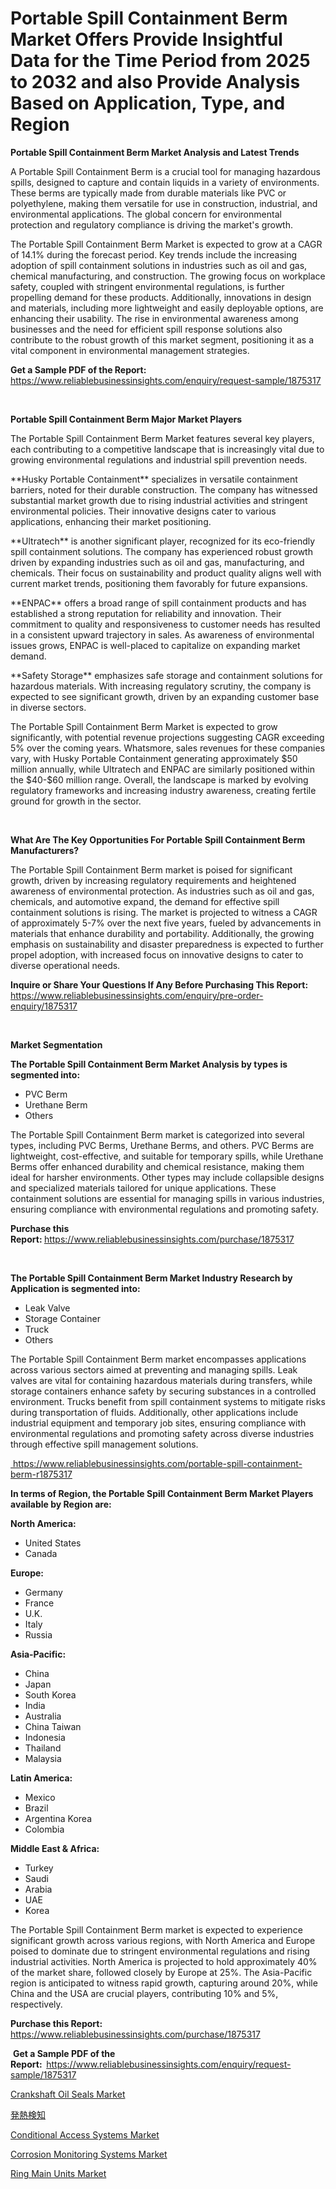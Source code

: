<p><h1>Portable Spill Containment Berm Market Offers Provide Insightful Data for the Time Period from 2025 to 2032 and also Provide Analysis Based on Application, Type, and Region</h1></p><p><strong>Portable Spill Containment Berm Market Analysis and Latest Trends</strong></p>
<p><p>A Portable Spill Containment Berm is a crucial tool for managing hazardous spills, designed to capture and contain liquids in a variety of environments. These berms are typically made from durable materials like PVC or polyethylene, making them versatile for use in construction, industrial, and environmental applications. The global concern for environmental protection and regulatory compliance is driving the market's growth.</p><p>The Portable Spill Containment Berm Market is expected to grow at a CAGR of 14.1% during the forecast period. Key trends include the increasing adoption of spill containment solutions in industries such as oil and gas, chemical manufacturing, and construction. The growing focus on workplace safety, coupled with stringent environmental regulations, is further propelling demand for these products. Additionally, innovations in design and materials, including more lightweight and easily deployable options, are enhancing their usability. The rise in environmental awareness among businesses and the need for efficient spill response solutions also contribute to the robust growth of this market segment, positioning it as a vital component in environmental management strategies.</p></p>
<p><strong>Get a Sample PDF of the Report:&nbsp;</strong> <a href="https://www.reliablebusinessinsights.com/enquiry/request-sample/1875317?utm_campaign=101&utm_medium=2&utm_source=Github&utm_content=ia&utm_term=11042025&utm_id=portable-spill-containment-berm">https://www.reliablebusinessinsights.com/enquiry/request-sample/1875317</a></p>
<p>&nbsp;</p>
<p><strong>Portable Spill Containment Berm Major Market Players</strong></p>
<p><p>The Portable Spill Containment Berm Market features several key players, each contributing to a competitive landscape that is increasingly vital due to growing environmental regulations and industrial spill prevention needs. </p><p>**Husky Portable Containment** specializes in versatile containment barriers, noted for their durable construction. The company has witnessed substantial market growth due to rising industrial activities and stringent environmental policies. Their innovative designs cater to various applications, enhancing their market positioning.</p><p>**Ultratech** is another significant player, recognized for its eco-friendly spill containment solutions. The company has experienced robust growth driven by expanding industries such as oil and gas, manufacturing, and chemicals. Their focus on sustainability and product quality aligns well with current market trends, positioning them favorably for future expansions. </p><p>**ENPAC** offers a broad range of spill containment products and has established a strong reputation for reliability and innovation. Their commitment to quality and responsiveness to customer needs has resulted in a consistent upward trajectory in sales. As awareness of environmental issues grows, ENPAC is well-placed to capitalize on expanding market demand.</p><p>**Safety Storage** emphasizes safe storage and containment solutions for hazardous materials. With increasing regulatory scrutiny, the company is expected to see significant growth, driven by an expanding customer base in diverse sectors.</p><p>The Portable Spill Containment Berm Market is expected to grow significantly, with potential revenue projections suggesting CAGR exceeding 5% over the coming years. Whatsmore, sales revenues for these companies vary, with Husky Portable Containment generating approximately $50 million annually, while Ultratech and ENPAC are similarly positioned within the $40-$60 million range. Overall, the landscape is marked by evolving regulatory frameworks and increasing industry awareness, creating fertile ground for growth in the sector.</p></p>
<p>&nbsp;</p>
<p><strong>What Are The Key Opportunities For Portable Spill Containment Berm Manufacturers?</strong></p>
<p><p>The Portable Spill Containment Berm market is poised for significant growth, driven by increasing regulatory requirements and heightened awareness of environmental protection. As industries such as oil and gas, chemicals, and automotive expand, the demand for effective spill containment solutions is rising. The market is projected to witness a CAGR of approximately 5-7% over the next five years, fueled by advancements in materials that enhance durability and portability. Additionally, the growing emphasis on sustainability and disaster preparedness is expected to further propel adoption, with increased focus on innovative designs to cater to diverse operational needs.</p></p>
<p><strong>Inquire or Share Your Questions If Any Before Purchasing This Report:</strong> <a href="https://www.reliablebusinessinsights.com/enquiry/pre-order-enquiry/1875317?utm_campaign=101&utm_medium=2&utm_source=Github&utm_content=ia&utm_term=11042025&utm_id=portable-spill-containment-berm">https://www.reliablebusinessinsights.com/enquiry/pre-order-enquiry/1875317</a></p>
<p>&nbsp;</p>
<p><strong>Market Segmentation</strong></p>
<p><strong>The Portable Spill Containment Berm Market Analysis by types is segmented into:</strong></p>
<p><ul><li>PVC Berm</li><li>Urethane Berm</li><li>Others</li></ul></p>
<p><p>The Portable Spill Containment Berm market is categorized into several types, including PVC Berms, Urethane Berms, and others. PVC Berms are lightweight, cost-effective, and suitable for temporary spills, while Urethane Berms offer enhanced durability and chemical resistance, making them ideal for harsher environments. Other types may include collapsible designs and specialized materials tailored for unique applications. These containment solutions are essential for managing spills in various industries, ensuring compliance with environmental regulations and promoting safety.</p></p>
<p><strong>Purchase this Report:&nbsp;</strong><a href="https://www.reliablebusinessinsights.com/purchase/1875317?utm_campaign=101&utm_medium=2&utm_source=Github&utm_content=ia&utm_term=11042025&utm_id=portable-spill-containment-berm">https://www.reliablebusinessinsights.com/purchase/1875317</a></p>
<p>&nbsp;</p>
<p><strong>The Portable Spill Containment Berm Market Industry Research by Application is segmented into:</strong></p>
<p><ul><li>Leak Valve</li><li>Storage Container</li><li>Truck</li><li>Others</li></ul></p>
<p><p>The Portable Spill Containment Berm market encompasses applications across various sectors aimed at preventing and managing spills. Leak valves are vital for containing hazardous materials during transfers, while storage containers enhance safety by securing substances in a controlled environment. Trucks benefit from spill containment systems to mitigate risks during transportation of fluids. Additionally, other applications include industrial equipment and temporary job sites, ensuring compliance with environmental regulations and promoting safety across diverse industries through effective spill management solutions.</p></p>
<p><a href="https://www.reliablebusinessinsights.com/portable-spill-containment-berm-r1875317?utm_campaign=101&utm_medium=2&utm_source=Github&utm_content=ia&utm_term=11042025&utm_id=portable-spill-containment-berm">&nbsp;https://www.reliablebusinessinsights.com/portable-spill-containment-berm-r1875317</a></p>
<p><strong>In terms of Region, the Portable Spill Containment Berm Market Players available by Region are:</strong></p>
<p>
    <p> <strong> North America: </strong>
        <ul>
            <li>United States</li>
            <li>Canada</li>
        </ul>
        </p> 
    <p> <strong> Europe: </strong>
        <ul>
            <li>Germany</li>
            <li>France</li>
            <li>U.K.</li>
            <li>Italy</li>
            <li>Russia</li>
        </ul>
        </p> 
    <p> <strong> Asia-Pacific: </strong>
        <ul>
            <li>China</li>
            <li>Japan</li>
            <li>South Korea</li>
            <li>India</li>
            <li>Australia</li>
            <li>China Taiwan</li>
            <li>Indonesia</li>
            <li>Thailand</li>
            <li>Malaysia</li>
        </ul>
        </p> 
    <p> <strong> Latin America: </strong>
        <ul>
            <li>Mexico</li>
            <li>Brazil</li>
            <li>Argentina Korea</li>
            <li>Colombia</li>
        </ul>
        </p> 
    <p> <strong> Middle East & Africa: </strong>
        <ul>
            <li>Turkey</li>
            <li>Saudi</li>
            <li>Arabia</li>
            <li>UAE</li>
            <li>Korea</li>
        </ul>
    </p>
    </p>
<p><p>The Portable Spill Containment Berm market is expected to experience significant growth across various regions, with North America and Europe poised to dominate due to stringent environmental regulations and rising industrial activities. North America is projected to hold approximately 40% of the market share, followed closely by Europe at 25%. The Asia-Pacific region is anticipated to witness rapid growth, capturing around 20%, while China and the USA are crucial players, contributing 10% and 5%, respectively.</p></p>
<p><strong>Purchase this Report: </strong><a href="https://www.reliablebusinessinsights.com/purchase/1875317?utm_campaign=101&utm_medium=2&utm_source=Github&utm_content=ia&utm_term=11042025&utm_id=portable-spill-containment-berm">https://www.reliablebusinessinsights.com/purchase/1875317</a></p>
<p>&nbsp;<strong>Get a Sample PDF of the Report:&nbsp;&nbsp;</strong><a href="https://www.reliablebusinessinsights.com/enquiry/request-sample/1875317?utm_campaign=101&utm_medium=2&utm_source=Github&utm_content=ia&utm_term=11042025&utm_id=portable-spill-containment-berm">https://www.reliablebusinessinsights.com/enquiry/request-sample/1875317</a></p>
<p><strong></strong></p>
<p><p><a href="https://github.com/laingragle95/Market-Research-Report-List-1/blob/main/crankshaft-oil-seals-market.md?utm_campaign=101&utm_medium=2&utm_source=Github&utm_content=ia&utm_term=11042025&utm_id=portable-spill-containment-berm">Crankshaft Oil Seals Market</a></p><p><a href="https://github.com/lababdou/Market-Research-Report-List-7/blob/main/415981054822.md?utm_campaign=101&utm_medium=2&utm_source=Github&utm_content=ia&utm_term=11042025&utm_id=portable-spill-containment-berm">発熱検知</a></p><p><a href="https://github.com/rakowpleetj1/Market-Research-Report-List-1/blob/main/conditional-access-systems-market.md?utm_campaign=101&utm_medium=2&utm_source=Github&utm_content=ia&utm_term=11042025&utm_id=portable-spill-containment-berm">Conditional Access Systems Market</a></p><p><a href="https://github.com/buenayankobl/Market-Research-Report-List-1/blob/main/corrosion-monitoring-systems-market.md?utm_campaign=101&utm_medium=2&utm_source=Github&utm_content=ia&utm_term=11042025&utm_id=portable-spill-containment-berm">Corrosion Monitoring Systems Market</a></p><p><a href="https://github.com/mcveathuane2/Market-Research-Report-List-1/blob/main/ring-main-units-market.md?utm_campaign=101&utm_medium=2&utm_source=Github&utm_content=ia&utm_term=11042025&utm_id=portable-spill-containment-berm">Ring Main Units Market</a></p></p>